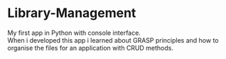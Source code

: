 # Library-Management
My first app in Python with console interface.</br>
When i developed this app i learned about GRASP principles and how to organise the files for an application with CRUD methods.
